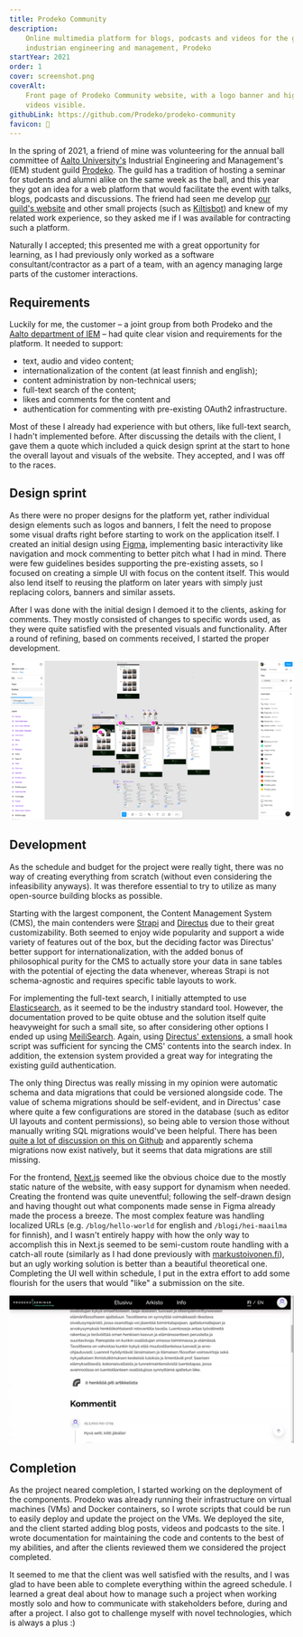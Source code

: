 ```yaml
---
title: Prodeko Community
description:
    Online multimedia platform for blogs, podcasts and videos for the guild of
    industrian engineering and management, Prodeko
startYear: 2021
order: 1
cover: screenshot.png
coverAlt:
    Front page of Prodeko Community website, with a logo banner and highlighted
    videos visible.
githubLink: https://github.com/Prodeko/prodeko-community
favicon: 🌈
---
```


In the spring of 2021, a friend of mine was volunteering for the annual ball
committee of [Aalto University's](https://www.aalto.fi/) Industrial Engineering
and Management's (IEM) student guild [Prodeko](https://prodeko.org/). The guild
has a tradition of hosting a seminar for students and alumni alike on the same
week as the ball, and this year they got an idea for a web platform that would
facilitate the event with talks, blogs, podcasts and discussions. The friend had
seen me develop [our guild's website](/projects/inkubio-fi) and other small
projects (such as [Kiltisbot](/projects/kiltisbot)) and knew of my related work
experience, so they asked me if I was available for contracting such a platform.

Naturally I accepted; this presented me with a great opportunity for learning,
as I had previously only worked as a software consultant/contractor as a part of
a team, with an agency managing large parts of the customer interactions.

## Requirements

Luckily for me, the customer – a joint group from both Prodeko and the
[Aalto department of IEM](https://www.aalto.fi/en/department-of-industrial-engineering-and-management)
– had quite clear vision and requirements for the platform. It needed to
support:

- text, audio and video content;
- internationalization of the content (at least finnish and english);
- content administration by non-technical users;
- full-text search of the content;
- likes and comments for the content and
- authentication for commenting with pre-existing OAuth2 infrastructure.

Most of these I already had experience with but others, like full-text search, I
hadn't implemented before. After discussing the details with the client, I gave
them a quote which included a quick design sprint at the start to hone the
overall layout and visuals of the website. They accepted, and I was off to the
races.

## Design sprint

As there were no proper designs for the platform yet, rather individual design
elements such as logos and banners, I felt the need to propose some visual
drafts right before starting to work on the application itself. I created an
initial design using [Figma](https://www.figma.com/), implementing basic
interactivity like navigation and mock commenting to better pitch what I had in
mind. There were few guidelines besides supporting the pre-existing assets, so I
focused on creating a simple UI with focus on the content itself. This would
also lend itself to reusing the platform on later years with simply just
replacing colors, banners and similar assets.

After I was done with the initial design I demoed it to the clients, asking for
comments. They mostly consisted of changes to specific words used, as they were
quite satisfied with the presented visuals and functionality. After a round of
refining, based on comments received, I started the proper development.

![Screenshot of the Figma design file for Prodeko Community, showing all of the different screens side by side.](design-sprint.png "I've noticed that properly using Components in Figma really helps in organizing the actual frontend code later on.")

## Development

As the schedule and budget for the project were really tight, there was no way
of creating everything from scratch (without even considering the infeasibility
anyways). It was therefore essential to try to utilize as many open-source
building blocks as possible.

Starting with the largest component, the Content Management System (CMS), the
main contenders were [Strapi](https://strapi.io/) and
[Directus](https://directus.io/) due to their great customizability. Both seemed
to enjoy wide popularity and support a wide variety of features out of the box,
but the deciding factor was Directus' better support for internationalization,
with the added bonus of philosophical purity for the CMS to actually store your
data in sane tables with the potential of ejecting the data whenever, whereas
Strapi is not schema-agnostic and requires specific table layouts to work.

For implementing the full-text search, I initially attempted to use
[Elasticsearch](https://www.elastic.co/elasticsearch), as it seemed to be the
industry standard tool. However, the documentation proved to be quite obtuse and
the solution itself quite heavyweight for such a small site, so after
considering other options I ended up using
[MeiliSearch](https://www.meilisearch.com/). Again, using
[Directus' extensions](https://directus.io/docs/guides/extensions/overview), a
small hook script was sufficient for syncing the CMS' contents into the search
index. In addition, the extension system provided a great way for integrating
the existing guild authentication.

The only thing Directus was really missing in my opinion were automatic schema
and data migrations that could be versioned alongside code. The value of schema
migrations should be self-evident, and in Directus' case where quite a few
configurations are stored in the database (such as editor UI layouts and content
permissions), so being able to version those without manually writing SQL
migrations would've been helpful. There has been
[quite a lot of discussion on this on Github](https://github.com/directus/directus/discussions/3891)
and apparently schema migrations now exist natively, but it seems that data
migrations are still missing.

For the frontend, [Next.js](https://nextjs.org/) seemed like the obvious choice
due to the mostly static nature of the website, with easy support for dynamism
when needed. Creating the frontend was quite uneventful; following the
self-drawn design and having thought out what components made sense in Figma
already made the process a breeze. The most complex feature was handling
localized URLs (e.g. `/blog/hello-world` for english and `/blogi/hei-maailma`
for finnish), and I wasn't entirely happy with how the only way to accomplish
this in Next.js seemed to be semi-custom route handling with a catch-all route
(similarly as I had done previously with
[markustoivonen.fi](/projects/markustoivonen-fi)), but an ugly working solution
is better than a beautiful theoretical one. Completing the UI well within
schedule, I put in the extra effort to add some flourish for the users that
would "like" a submission on the site.

![Animated gif of a user pressing the "rainbow-like" button, after which the initially grayscale rainbow emoji bursts outwards with colorful sparks and the rainbow itself gains its colors.](rainbow-like.webp "The only thing more satisfying than programming these micro-interactions is using them afterwards :)")

## Completion

As the project neared completion, I started working on the deployment of the
components. Prodeko was already running their infrastructure on virtual machines
(VMs) and Docker containers, so I wrote scripts that could be run to easily
deploy and update the project on the VMs. We deployed the site, and the client
started adding blog posts, videos and podcasts to the site. I wrote
documentation for maintaining the code and contents to the best of my abilities,
and after the clients reviewed them we considered the project completed.

It seemed to me that the client was well satisfied with the results, and I was
glad to have been able to complete everything within the agreed schedule. I
learned a great deal about how to manage such a project when working mostly solo
and how to communicate with stakeholders before, during and after a project. I
also got to challenge myself with novel technologies, which is always a plus :)
